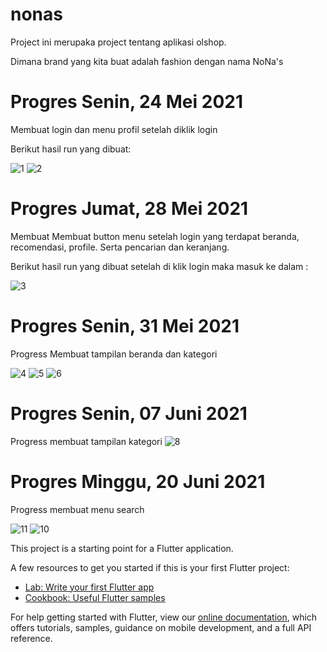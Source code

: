 # nonas

Project ini merupaka project tentang aplikasi olshop.

Dimana brand yang kita buat adalah fashion dengan nama NoNa's

# Progres Senin, 24 Mei 2021

Membuat login dan menu profil setelah diklik login 

Berikut hasil run yang dibuat:


![1](https://user-images.githubusercontent.com/64391805/119915674-34ad5200-bf8d-11eb-9203-e4c1e87e0adf.jpeg)
![2](https://user-images.githubusercontent.com/64391805/119915849-91107180-bf8d-11eb-9398-1c685fa44208.JPG)

# Progres Jumat, 28 Mei 2021

Membuat Membuat button menu setelah login yang terdapat beranda, recomendasi, profile. Serta pencarian dan keranjang. 

Berikut hasil run yang dibuat setelah di klik login maka masuk ke dalam :

![3](https://user-images.githubusercontent.com/64391805/119916473-cbc6d980-bf8e-11eb-9c03-f594f0654e7a.JPG)

# Progres Senin, 31 Mei 2021

Progress Membuat tampilan beranda dan kategori

![4](https://user-images.githubusercontent.com/64391805/120117097-c4cde000-c1b5-11eb-8d57-a7ef78b3e020.jpeg)
![5](https://user-images.githubusercontent.com/64391805/120117099-c8f9fd80-c1b5-11eb-96fa-fcf40ca04d6c.jpeg)
![6](https://user-images.githubusercontent.com/64391805/120117102-cbf4ee00-c1b5-11eb-8ab7-0d30082b1e7d.jpeg)


# Progres Senin, 07 Juni 2021

Progress membuat tampilan kategori
![8](https://user-images.githubusercontent.com/64391805/121612474-ae146c80-ca84-11eb-8ce4-26f541ceea7f.JPG)


# Progres Minggu, 20 Juni 2021

Progress membuat menu search

![11](https://user-images.githubusercontent.com/72908077/122682426-6c718780-d223-11eb-8da9-a9adc393edea.JPG)
![10](https://user-images.githubusercontent.com/72908077/122682427-6da2b480-d223-11eb-9b5f-2b92c5c84910.JPG)


This project is a starting point for a Flutter application.

A few resources to get you started if this is your first Flutter project:

- [Lab: Write your first Flutter app](https://flutter.dev/docs/get-started/codelab)
- [Cookbook: Useful Flutter samples](https://flutter.dev/docs/cookbook)

For help getting started with Flutter, view our
[online documentation](https://flutter.dev/docs), which offers tutorials,
samples, guidance on mobile development, and a full API reference.
